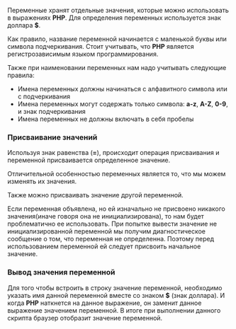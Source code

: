 Переменные хранят отдельные значения, которые можно использовать в выражениях **PHP**. Для определения переменных используется знак доллара **$**.

Как правило, название переменной начинается с маленькой буквы или символа подчеркивания. Стоит учитывать, что **PHP** является регистрозависимым языком программирования. 

Также при наименовании переменных нам надо учитывать следующие правила:
- Имена переменных должны начинаться с алфавитного символа или с подчеркивания
- Имена переменных могут содержать только символа: **a-z**, **A-Z**, **0-9**, и знак подчеркивания
- Имена переменных не должны включать в себя пробелы

### Присваивание значений
Используя знак равенства (**=**), происходит операция присваивания и переменной присваивается определенное значение.

Отличительной особенностью переменных является то, что мы можем изменять их значения.

Также можно присваивать значение другой переменной.

Если переменная объявлена, но ей изначально не присвоено никакого значения(иначе говоря она не инициализирована), то нам будет проблематично ее использовать. При попытке вывести значение не инициализированной переменной мы получим диагностическое сообщение о том, что переменная не определенна. Поэтому перед использованием переменной ей следует присвоить начальное значение.
### Вывод значения переменной
Для того чтобы встроить в строку значение переменной, необходимо указать имя данной переменной вместе со знаком **$** (знак доллара). И когда **PHP** наткнется на данное выражение, он заменит данное выражение значением переменной. В итоге при выполнении данного скрипта браузер отобразит значение переменной.